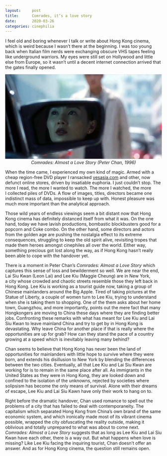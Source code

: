 ```yaml
---
layout:     post
title:      Comrades, it’s a love story
date:       2020-03-26
categories: cinephilia
---
```


I feel old and boring whenever I talk or write about Hong Kong cinema, which is
weird because I wasn’t there at the beginning. I was too young back when Italian
film nerds were exchanging obscure VHS tapes feeling like underground warriors.
My eyes were still set on Hollywood and little else from Europe, so it wasn’t
until a decent internet connection arrived that the gates finally opened.

<!--more-->

<p align="center">
    <img src="/assets/images/2020-03-26-comrades.png">
    <br>
    <em>Comrades: Almost a Love Story (Peter Chan, 1996)</em>
</p>

When the time came, I experienced my own kind of magic. Armed with a cheap
region-free DVD player I ransacked [yesasia.com](https://www.yesasia.com/global/en/home.html) and other, now defunct online
stores, driven by insatiable euphoria. I just couldn’t stop. The more I read,
the more I wanted to watch. The more I watched, the more I collected piles of
DVDs. A flow of images, titles, directors became one indistinct mass of data,
impossible to keep up with. Honest pleasure was much more important than the
analytical approach.

Those wild years of endless viewings seem a bit distant now that Hong Kong
cinema has definitely distanced itself from what it was. On the one hand, today
we have lavish productions, bombastic blockbusters good for a popcorn and Coke
combo. On the other hand, some directors and actors from the golden age are
pushing the nostalgia effect to its extreme consequences, struggling to keep the
old spirit alive, revisiting tropes that made them heroes amongst cinephiles all
over the world. Either way, something precious got lost along the way, as if
Hong Kong hasn’t really been able to cope with the handover yet.

There is a moment in Peter Chan’s *Comrades: Almost a Love Story* which captures
this sense of loss and bewilderment so well. We are near the end, Lai Siu Kwan
(Leon Lai) and Lee Kiu (Maggie Cheung) are in New York, a city whose crowded and
chaotic streets resemble those they left back in Hong Kong. Lee Kiu is working
as a tourist guide now, taking a group of Chinese mainlanders around the Big
Apple. Tired of taking pictures at the Statue of Liberty, a couple of women turn
to Lee Kiu, trying to understand when she is taking them to shopping. One of the
them asks about her home town, Guangzhou, and more importantly, points out the
mere fact that many Hongkongers are moving to China these days where they are
finding better jobs. Confronting these remarks with what has meant for Lee Kiu
and Lai Siu Kwan to leave mainland China and try to get by in Hong Kong is
devastating. Why leave China for another place if that is really where the
opportunities are up for grab? How can they stand the pace of a country growing
at a speed which is inevitably leaving many behind?

Chan seems to believe that Hong Kong has never been the land of opportunities
for mainlanders with little hope to survive where they were born, and extends
his disillusion to New York by blending the differences between the two cities.
Eventually, all that Lee Kiu and Lai Siu Kwan are working for is to remain in
the same place after all. As immigrants in the United States as they were in
Hong Kong, they are looked down and confined to the isolation of the unknowns,
rejected by societies where solipsism has become the only means of survival.
Alone with their dreams of escape, Lee Kiu and Lai Siu Kawn have only their work
to hang on to.

Right before the dramatic handover, Chan used romance to spell out the problems
of a city that has failed to deal with contemporaneity. The capitalism which
separated Hong Kong from China’s own brand of the same economic system, and
which ironically made most of its vibrant cinema possible, wrapped the city
obfuscating the reality outside, making it oblivious and totally unprepared to
what was about to come next. *Comrades: Almost a Love Story* suggests that as long
as Lee Kiu and Lai Siu Kwan have each other, there is a way out. But what
happens when love is missing? Like Lee Kiu facing the inquiring tourist, Chan
doesn’t offer an answer. And as for Hong Kong cinema, the question still remains
open.
